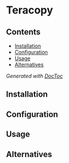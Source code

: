 # Teracopy

## Contents

<!-- START doctoc generated TOC please keep comment here to allow auto update -->
<!-- DON'T EDIT THIS SECTION, INSTEAD RE-RUN doctoc TO UPDATE -->


- [Installation](#installation)
- [Configuration](#configuration)
- [Usage](#usage)
- [Alternatives](#alternatives)

<!-- END doctoc generated TOC please keep comment here to allow auto update -->
*Generated with [DocToc](https://github.com/thlorenz/doctoc)*
## Installation

## Configuration

## Usage


## Alternatives